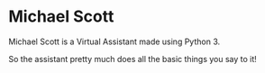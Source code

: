 # Michael Scott
 Michael Scott is a Virtual Assistant made using Python 3.

So the assistant pretty much does all the basic things you say to it!